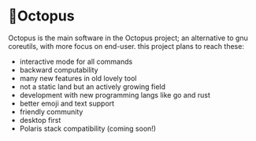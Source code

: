 # 🐙Octopus
Octopus is the main software in the Octopus project; an alternative to gnu coreutils, with more focus on end-user. 
this project plans to reach these: 
 - interactive mode for all commands
 - backward computability
 - many new features in old lovely tool
 - not a static land but an actively growing field
 - development with new programming langs like go and rust
 - better emoji and text support
 - friendly community
 - desktop first
 - Polaris stack compatibility (coming soon!)

